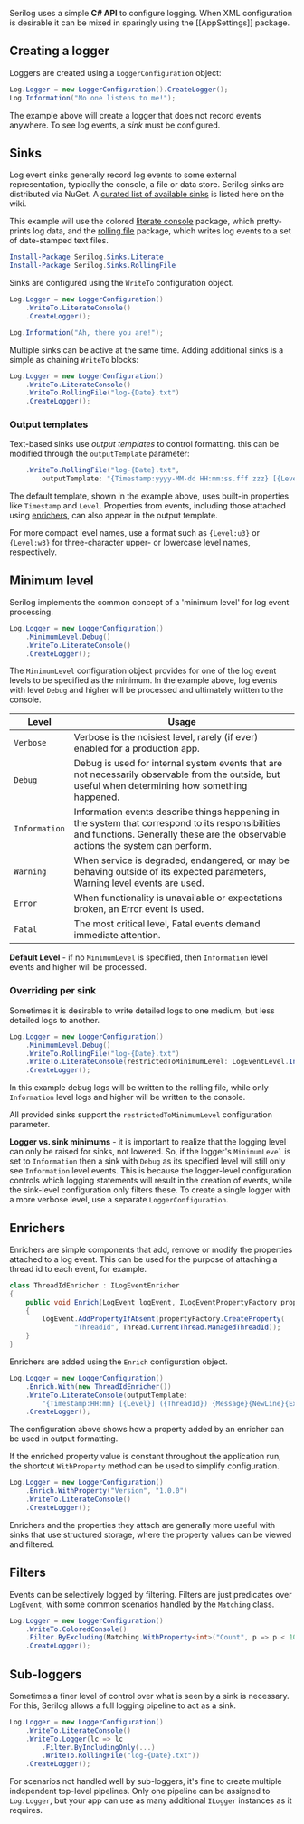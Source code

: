 Serilog uses a simple **C# API** to configure logging. When XML configuration is desirable it can be mixed in sparingly using the [[AppSettings]] package.

## Creating a logger

Loggers are created using a `LoggerConfiguration` object:

```csharp
Log.Logger = new LoggerConfiguration().CreateLogger();
Log.Information("No one listens to me!");
```

The example above will create a logger that does not record events anywhere. To see log events, a _sink_ must be configured.

## Sinks

Log event sinks generally record log events to some external representation, typically the console, a file or data store. Serilog sinks are distributed via NuGet. A [curated list of available sinks](https://github.com/serilog/serilog/wiki/Provided-Sinks) is listed here on the wiki.

This example will use the colored [literate console](https://github.com/serilog/serilog-sinks-literate) package, which pretty-prints log data, and the [rolling file](https://github.com/serilog/serilog-sinks-rollingfile) package, which writes log events to a set of date-stamped text files.

```powershell
Install-Package Serilog.Sinks.Literate
Install-Package Serilog.Sinks.RollingFile
```

Sinks are configured using the `WriteTo` configuration object.

```csharp
Log.Logger = new LoggerConfiguration()
    .WriteTo.LiterateConsole()
    .CreateLogger();

Log.Information("Ah, there you are!");
```

Multiple sinks can be active at the same time. Adding additional sinks is a simple as chaining `WriteTo` blocks:

```csharp
Log.Logger = new LoggerConfiguration()
    .WriteTo.LiterateConsole()
    .WriteTo.RollingFile("log-{Date}.txt")
    .CreateLogger();
```

### Output templates

Text-based sinks use _output templates_ to control formatting. this can be modified through the `outputTemplate` parameter:

```csharp
    .WriteTo.RollingFile("log-{Date}.txt",
        outputTemplate: "{Timestamp:yyyy-MM-dd HH:mm:ss.fff zzz} [{Level}] {Message}{NewLine}{Exception}")
```

The default template, shown in the example above, uses built-in properties like `Timestamp` and `Level`. Properties from events, including those attached using [enrichers](https://github.com/serilog/serilog/wiki/Enrichment), can also appear in the output template.

For more compact level names, use a format such as `{Level:u3}` or `{Level:w3}` for three-character upper- or lowercase level names, respectively.

## Minimum level

Serilog implements the common concept of a 'minimum level' for log event processing.

```csharp
Log.Logger = new LoggerConfiguration()
    .MinimumLevel.Debug()
    .WriteTo.LiterateConsole()
    .CreateLogger();
```

The `MinimumLevel` configuration object provides for one of the log event levels to be specified as the minimum. In the example above, log events with level `Debug` and higher will be processed and ultimately written to the console.

| Level | Usage |
| ------- | ------- |
| `Verbose` |  Verbose is the noisiest level, rarely (if ever) enabled for a production app. |
| `Debug` | Debug is used for internal system events that are not necessarily observable from the outside, but useful when determining how something happened. |
| `Information` | Information events describe things happening in the system that correspond to its responsibilities and functions. Generally these are the observable actions the system can perform. |
| `Warning` | When service is degraded, endangered, or may be behaving outside of its expected parameters, Warning level events are used. |
| `Error` | When functionality is unavailable or expectations broken, an Error event is used. |
| `Fatal` | The most critical level, Fatal events demand immediate attention. |

**Default Level** - if no `MinimumLevel` is specified, then `Information` level events and higher will be processed.

### Overriding per sink

Sometimes it is desirable to write detailed logs to one medium, but less detailed logs to another.

```csharp
Log.Logger = new LoggerConfiguration()
    .MinimumLevel.Debug()
    .WriteTo.RollingFile("log-{Date}.txt")
    .WriteTo.LiterateConsole(restrictedToMinimumLevel: LogEventLevel.Information)
    .CreateLogger();
```

In this example debug logs will be written to the rolling file, while only `Information` level logs and higher will be written to the console.

All provided sinks support the `restrictedToMinimumLevel` configuration parameter.

**Logger vs. sink minimums** - it is important to realize that the logging level can only be raised for sinks, not lowered. So, if the logger's `MinimumLevel` is set to `Information` then a sink with `Debug` as its specified level will still only see `Information` level events. This is because the logger-level configuration controls which logging statements will result in the creation of events, while the sink-level configuration only filters these. To create a single logger with a more verbose level, use a separate `LoggerConfiguration`.

## Enrichers

Enrichers are simple components that add, remove or modify the properties attached to a log event. This can be used for the purpose of attaching a thread id to each event, for example.

```csharp
class ThreadIdEnricher : ILogEventEnricher
{
    public void Enrich(LogEvent logEvent, ILogEventPropertyFactory propertyFactory)
    {
        logEvent.AddPropertyIfAbsent(propertyFactory.CreateProperty(
                "ThreadId", Thread.CurrentThread.ManagedThreadId));
    }
}
```

Enrichers are added using the `Enrich` configuration object.

```csharp
Log.Logger = new LoggerConfiguration()
    .Enrich.With(new ThreadIdEnricher())
    .WriteTo.LiterateConsole(outputTemplate:
        "{Timestamp:HH:mm} [{Level}] ({ThreadId}) {Message}{NewLine}{Exception}")
    .CreateLogger();
```

The configuration above shows how a property added by an enricher can be used in output formatting.

If the enriched property value is constant throughout the application run, the shortcut `WithProperty` method can be used to simplify configuration.

```csharp
Log.Logger = new LoggerConfiguration()
    .Enrich.WithProperty("Version", "1.0.0")
    .WriteTo.LiterateConsole()
    .CreateLogger();
```

Enrichers and the properties they attach are generally more useful with sinks that use structured storage, where the property values can be viewed and filtered.

## Filters

Events can be selectively logged by filtering. Filters are just predicates over `LogEvent`, with some common scenarios handled by the `Matching` class.

```csharp
Log.Logger = new LoggerConfiguration()
    .WriteTo.ColoredConsole()
    .Filter.ByExcluding(Matching.WithProperty<int>("Count", p => p < 10))
    .CreateLogger();
```

## Sub-loggers

Sometimes a finer level of control over what is seen by a sink is necessary. For this, Serilog allows a full logging pipeline to act as a sink.

```csharp
Log.Logger = new LoggerConfiguration()
    .WriteTo.LiterateConsole()
    .WriteTo.Logger(lc => lc
        .Filter.ByIncludingOnly(...)
        .WriteTo.RollingFile("log-{Date}.txt"))
    .CreateLogger();
```

For scenarios not handled well by sub-loggers, it's fine to create multiple independent top-level pipelines. Only one pipeline can be assigned to `Log.Logger`, but your app can use as many additional `ILogger` instances as it requires.